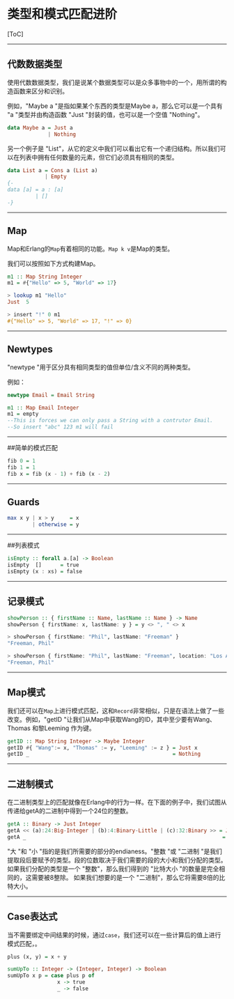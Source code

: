 # 类型和模式匹配进阶

[ToC]

---

## 代数数据类型

使用代数数据类型，我们是说某个数据类型可以是众多事物中的一个，用所谓的构造函数来区分和识别。

例如，"Maybe a "是指如果某个东西的类型是Maybe a，那么它可以是一个具有 "a "类型并由构造函数 "Just "封装的值，也可以是一个空值 "Nothing"。

```haskell
data Maybe a = Just a
             | Nothing
```

另一个例子是 "List"，从它的定义中我们可以看出它有一个递归结构。所以我们可以在列表中拥有任何数量的元素，但它们必须具有相同的类型。

```haskell
data List a = Cons a (List a)
            | Empty
{-
data [a] = a : [a]
         | []
-}
```



---

## Map

Map和Erlang的`Map`有着相同的功能。`Map k v`是Map的类型。

我们可以按照如下方式构建Map。

```Haskell
m1 :: Map String Integer
m1 = #{"Hello" => 5, "World" => 17}  

> lookup m1 "Hello"
Just  5

> insert "!" 0 m1
#{"Hello" => 5, "World" => 17, "!" => 0}

```



---

## Newtypes

"newtype "用于区分具有相同类型的值但单位/含义不同的两种类型。

例如：

```haskell
newtype Email = Email String

m1 :: Map Email Integer
m1 = empty
--This is forces we can only pass a String with a contrutor Email.
--So insert "abc" 123 m1 will fail
```



---

##简单的模式匹配



```haskell
fib 0 = 1
fib 1 = 1
fib x = fib (x - 1) + fib (x - 2)
```



---

## Guards



```haskell
max x y | x > y     = x
        | otherwise = y
```



---

##列表模式



```Haskell
isEmpty :: forall a.[a] -> Boolean
isEmpty  []      = true
isEmpty (x : xs) = false
```



---

## 记录模式



```haskell
showPerson :: { firstName :: Name, lastName :: Name } -> Name
showPerson { firstName: x, lastName: y } = y <> ", " <> x

> showPerson { firstName: "Phil", lastName: "Freeman" }
"Freeman, Phil"

> showPerson { firstName: "Phil", lastName: "Freeman", location: "Los Angeles" }
"Freeman, Phil"
```



---

## Map模式

我们还可以在`Map`上进行模式匹配，这和`Record`非常相似，只是在语法上做了一些改变。例如，"getID "让我们从Map中获取Wang的ID，其中至少要有Wang、Thomas 和黎Leeming 作为键。

```haskell
getID :: Map String Integer -> Maybe Integer
getID #{ "Wang":= x, "Thomas" := y, "Leeming" := z } = Just x
getID _                                              = Nothing

```



---

## 二进制模式

在二进制类型上的匹配就像在Erlang中的行为一样。在下面的例子中，我们试图从传递给getA的二进制中得到一个24位的整数。

```haskell
getA :: Binary -> Just Integer
getA << (a):24:Big-Integer | (b):4:Binary-Little | (c):32:Binary >> = Just a
getA _                                                               = Nothing
```

"大 "和 "小 "指的是我们所需要的部分的endianess。"整数 "或 "二进制 "是我们提取段后要赋予的类型。段的位数取决于我们需要的段的大小和我们分配的类型。如果我们分配的类型是一个 "整数"，那么我们得到的 "比特大小 "的数量是完全相同的，这需要被8整除。 如果我们想要的是一个 "二进制"，那么它将需要8倍的比特大小。



---

## Case表达式

当不需要绑定中间结果的时候，通过`case`，我们还可以在一些计算后的值上进行模式匹配，。

```haskell
plus (x, y) = x + y

sumUpTo :: Integer -> (Integer, Integer) -> Boolean
sumUpTo x p = case plus p of
                x -> true
                _ -> false
```

